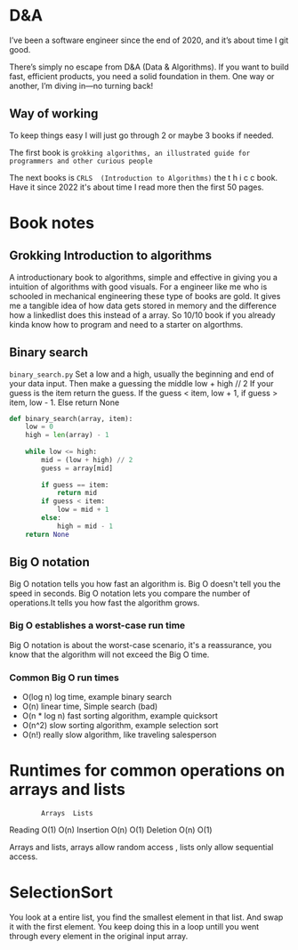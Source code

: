 # D&A
I’ve been a software engineer since the end of 2020, and it’s about time I git good.

There’s simply no escape from D&A (Data & Algorithms). If you want to build fast, efficient products, you need a solid foundation in them. One way or another, I’m diving in—no turning back!

## Way of working
To keep things easy I will just go through 2 or maybe 3 books if needed.

The first book is `grokking algorithms, an illustrated guide for programmers and other curious people`

The next books is `CRLS  (Introduction to Algorithms)` the t h i c c book. Have it since 2022 it's about time I read more then the first 50 pages.


# Book notes
## Grokking Introduction to algorithms
A introductionary book to algorithms, simple and effective in giving you a intuition of algorithms with good visuals.
For a engineer like me who is schooled in mechanical engineering these type of books are gold. 
It gives me a tangible idea of how data gets stored in memory and the difference how a linkedlist does this instead of a array. So 10/10 book if you already kinda know how to program and need to a starter on algorthms. 

## Binary search
`binary_search.py`
Set a low and a high, usually the beginning and end of your data input. 
Then make a guessing the middle low + high // 2 
If your guess is the item return the guess. 
If the guess < item, low + 1, if guess > item, low - 1.
Else return None 

```python
def binary_search(array, item):
    low = 0
    high = len(array) - 1
    
    while low <= high:
        mid = (low + high) // 2
        guess = array[mid]
        
        if guess == item:
            return mid
        if guess < item:
            low = mid + 1
        else:
            high = mid - 1
    return None  
```

## Big O notation
Big O notation tells you how fast an algorithm is. Big O doesn't tell you the speed in seconds. Big O notation lets you compare the number of operations.It tells you how fast the algorithm grows.

### Big O establishes a worst-case run time 
Big O notation is about the worst-case scenario, it's a reassurance, you know that the algorithm will not exceed the Big O time. 

### Common Big O run times 
- O(log n) log time, example binary search
- O(n) linear time, Simple search (bad)
- O(n * log n) fast sorting algorithm, example quicksort 
- O(n^2) slow sorting algorithm, example selection sort 
- O(n!) really slow algorithm, like traveling salesperson


# Runtimes for common operations on arrays and lists

            Arrays  Lists
Reading     O(1)    O(n)
Insertion   O(n)    O(1)
Deletion    O(n)    O(1)


Arrays and lists, arrays allow random access , lists only allow sequential access. 


# SelectionSort 
You look at a entire list, you find the smallest element in that list. 
And swap it with the first element. 
You keep doing this in a loop untill you went through every element in the original input array. 
